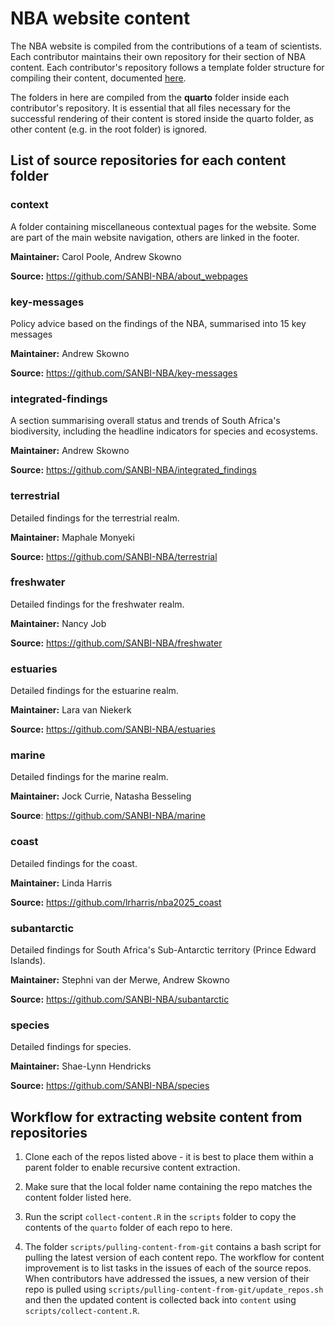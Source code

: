 # NBA website content

The NBA website is compiled from the contributions of a team of scientists. Each contributor maintains their own repository for their section of NBA content. Each contributor's repository follows a template folder structure for compiling their content, documented [here](https://github.com/SANBI-NBA/templates).

The folders in here are compiled from the **quarto** folder inside each contributor's repository. It is essential that all files necessary for the successful rendering of their content is stored inside the quarto folder, as other content (e.g. in the root folder) is ignored.

## List of source repositories for each content folder

### **context**

A folder containing miscellaneous contextual pages for the website. Some are part of the main website navigation, others are linked in the footer.

**Maintainer:** Carol Poole, Andrew Skowno

**Source:** <https://github.com/SANBI-NBA/about_webpages>

### key-messages

Policy advice based on the findings of the NBA, summarised into 15 key messages

**Maintainer:** Andrew Skowno

**Source:** <https://github.com/SANBI-NBA/key-messages>

### integrated-findings

A section summarising overall status and trends of South Africa's biodiversity, including the headline indicators for species and ecosystems.

**Maintainer:** Andrew Skowno

**Source:** <https://github.com/SANBI-NBA/integrated_findings>

### terrestrial

Detailed findings for the terrestrial realm.

**Maintainer:** Maphale Monyeki

**Source:** <https://github.com/SANBI-NBA/terrestrial>

### freshwater

Detailed findings for the freshwater realm.

**Maintainer:** Nancy Job

**Source:** <https://github.com/SANBI-NBA/freshwater>

### estuaries

Detailed findings for the estuarine realm.

**Maintainer:** Lara van Niekerk

**Source:** <https://github.com/SANBI-NBA/estuaries>

### marine

Detailed findings for the marine realm.

**Maintainer:** Jock Currie, Natasha Besseling

**Source**: <https://github.com/SANBI-NBA/marine>

### coast

Detailed findings for the coast.

**Maintainer:** Linda Harris

**Source:** <https://github.com/lrharris/nba2025_coast>

### subantarctic

Detailed findings for South Africa's Sub-Antarctic territory (Prince Edward Islands).

**Maintainer:** Stephni van der Merwe, Andrew Skowno

**Source:** <https://github.com/SANBI-NBA/subantarctic>

### species

Detailed findings for species.

**Maintainer:** Shae-Lynn Hendricks

**Source:** <https://github.com/SANBI-NBA/species>

## Workflow for extracting website content from repositories

1.  Clone each of the repos listed above - it is best to place them within a parent folder to enable recursive content extraction.

2.  Make sure that the local folder name containing the repo matches the content folder listed here.

3.  Run the script `collect-content.R` in the `scripts` folder to copy the contents of the `quarto` folder of each repo to here.

4.  The folder `scripts/pulling-content-from-git` contains a bash script for pulling the latest version of each content repo. The workflow for content improvement is to list tasks in the issues of each of the source repos. When contributors have addressed the issues, a new version of their repo is pulled using `scripts/pulling-content-from-git/update_repos.sh` and then the updated content is collected back into `content` using `scripts/collect-content.R`.
